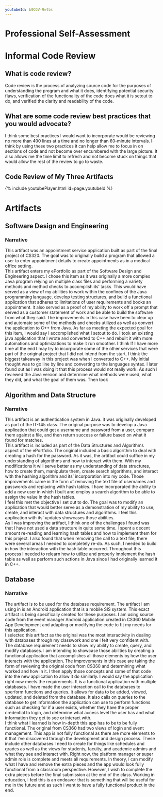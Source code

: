```yaml
---
youtubeId: b0CQV-9wtbs
---
```


# Professional Self-Assessment

# Informal Code Review 

## What is code review?

Code review is the process of analyzing source code for the purposes of understanding the program and what it does, identifying potential security flaws, verification of the functionality of the code does what it is setout to do, and verified the clarity and readability of the code.

## What are some code review best practices that you would advocate?

I think some best practices I would want to incorporate would be reviewing no more than 400 lines at a time and no longer than 60-minute intervals.  I think by using these two practices it can help allow me to focus in on sections of code and not become over encumbered with the large picture.  It also allows me the time limit to refresh and not become stuck on things that would allow the rest of the review to go to waste.

## Code Review of My Three Artifacts
{% include youtubePlayer.html id=page.youtubeId %}


# Artifacts

## Software Design and Engineering

### Narrative
  This artifact was an appointment service application built as part of the final project of CS320.  The goal was to originally build a program that allowed a user to enter appointment details to create appointments as in a medical office setting.  
	This artifact enters my ePortfolio as part of the Software Design and Engineering aspect.  I chose this item as it was originally a more complex Java program relying on multiple class files and performing a variety methods and method checks to accomplish its’ tasks.  This would have served as a view of my abilities to work within the confines of the Java programming language, develop testing structures, and build a functional application that adheres to limitations of user requirements and books an appointment.  It also served as a proof of my ability to work off a prompt that served as a customer statement of work and be able to build the software from what they said.  The improvements in this case have been to clear up and automate some of the methods and checks utilized as well as convert the application to C++ from Java.
	As far as meeting the expected goal for this item, I would say I accomplished what I setout to do.  I took an existing java application that I wrote and converted to C++ and rebuilt it with more automations and optimizations to make it run smoother.  I think If I have more time at the end I may try to incorporate some of the other services that were part of the original project that I did not intend from the start.
	I think the biggest takeaway in this project was when I converted to C++.  My initial thought was to go line by line and converting to the languages syntax.  I later found out as I was doing it that this process would not really work.  As such I reviewed the Java version and determine what methods were used, what they did, and what the goal of them was.  Then took 



## Algorithm and Data Structure

### Narrative
  This artifact is an authentication system in Java.  It was originally developed as part of the IT-145 class.  The original purpose was to develop a Java application that could get a username and password from a user, compare them against a file, and then return success or failure based on what it found for matches.  
	This artifact is included as part of the Data Structures and Algorithms aspect of the ePortfolio.  The original included a basic algorithm to deal with creating a hash for the password.  As it was, the artifact could suffice in my understanding of algorithms and how to interact with them.  With my modifications it will serve better as my understanding of data structures, how to create them, manipulate them, create search algorithms, and interact with the hashing algorithm and its’ incorporation into my code.  Those improvements came in the form of removing the text file of usernames and passwords and replacing with hash tables.  I have incorporated the ability to add a new user in which I built and employ a search algorithm to be able to assign the value in the hash tables.  
	I feel this met the objective I set out to do.  The goal was to modify an application that would better serve as a demonstration of my ability to use, create, and interact with data structures and algorithms.  I feel this application with its’ updates showcases those abilities.  
	As I was improving the artifact, I think one of the challenges I found was that I have not used a data structure in quite some time.  I spent a decent amount re-reading and learning hash tables and how to implement them for this project.  I also found that when removing the call to a text file, there were several areas I needed to completely re-do.  As such, I needed to build in how the interaction with the hash table occurred. Throughout this process I needed to relearn how to utilize and properly implement the hash table as well as perform such actions in Java since I had originally learned it in C++.


## Database

### Narrative
  The artifact is to be used for the database requirement.  The artifact I am using in is an Android application that is a mobile SIS system.  This exact artifact is being specifically created for these purposes.  I am using source code from the event manager Android application created in CS360 Mobile App Development and adapting or modifying the code to fit my needs for this application.  
	I selected this artifact as the original was the most interactivity in dealing with databases through my classwork and one I felt very confident with.  The database requirement needs to show my ability to create, query, and modify databases.  I am intending to showcase those abilities by creating a functional application that accomplishes all those elements by how the user interacts with the application.  The improvements in this case are taking the form of reviewing the original code from CS360 and determining what worked and how in it.  I then apply those concepts and some of that code into the new application to allow it do similarly. 
	I would say the application right now meets the requirements.  It is a functional application with multiple databases.  I have made the user interaction call to the databases to sperform functions and queries.  It allows for data to be added, viewed, updated, and deleted from the database.  It also calls on queries to the database to get information the application can use to perform functions such as checking for if a user exists, whether they have the proper credential to login, and determine what access level the user has and what information they get to see or interact with.  
I think what I learned is how in-depth this app has to be to be fully functional.  The original from CS360 had two views of login and event management.  This app is not fully functional as there are more elements to it that I’ve discovered through the development and design process. These include other databases I need to create for things like schedules and grades as well as the views for students, faculty, and academic admins and what they see and interact with.  Right now, the platform manager or super admin role is complete and meets all requirements.  In theory, I can modify what I have and remove the extra pieces and the app would look fully functional from a classroom perspective.  However, I wish to complete the extra pieces before the final submission at the end of the class.  Working in education, I feel this is an endeavor that is something that will be useful for me in the future and as such I want to have a fully functional product in the end. 
	


